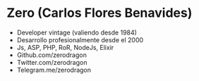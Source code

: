 Zero (Carlos Flores Benavides)
==============================

- Developer vintage (valiendo desde 1984)
- Desarrollo profesionalmente desde el 2000
- Js, ASP, PHP, RoR, NodeJs, Elixir
- Github.com/zerodragon
- Twitter.com/zerodragon
- Telegram.me/zerodragon
